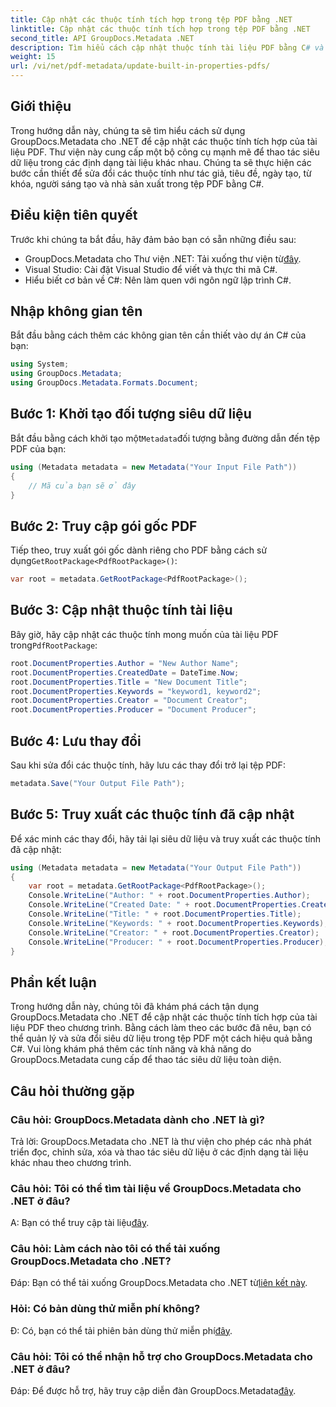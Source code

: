 ```yaml
---
title: Cập nhật các thuộc tính tích hợp trong tệp PDF bằng .NET
linktitle: Cập nhật các thuộc tính tích hợp trong tệp PDF bằng .NET
second_title: API GroupDocs.Metadata .NET
description: Tìm hiểu cách cập nhật thuộc tính tài liệu PDF bằng C# và GroupDocs.Metadata cho .NET. Sửa đổi tác giả, tiêu đề, từ khóa, v.v. theo chương trình.
weight: 15
url: /vi/net/pdf-metadata/update-built-in-properties-pdfs/
---
```

## Giới thiệu
Trong hướng dẫn này, chúng ta sẽ tìm hiểu cách sử dụng GroupDocs.Metadata cho .NET để cập nhật các thuộc tính tích hợp của tài liệu PDF. Thư viện này cung cấp một bộ công cụ mạnh mẽ để thao tác siêu dữ liệu trong các định dạng tài liệu khác nhau. Chúng ta sẽ thực hiện các bước cần thiết để sửa đổi các thuộc tính như tác giả, tiêu đề, ngày tạo, từ khóa, người sáng tạo và nhà sản xuất trong tệp PDF bằng C#.
## Điều kiện tiên quyết
Trước khi chúng ta bắt đầu, hãy đảm bảo bạn có sẵn những điều sau:
-  GroupDocs.Metadata cho Thư viện .NET: Tải xuống thư viện từ[đây](https://releases.groupdocs.com/metadata/net/).
- Visual Studio: Cài đặt Visual Studio để viết và thực thi mã C#.
- Hiểu biết cơ bản về C#: Nên làm quen với ngôn ngữ lập trình C#.

## Nhập không gian tên
Bắt đầu bằng cách thêm các không gian tên cần thiết vào dự án C# của bạn:
```csharp
using System;
using GroupDocs.Metadata;
using GroupDocs.Metadata.Formats.Document;
```
## Bước 1: Khởi tạo đối tượng siêu dữ liệu
 Bắt đầu bằng cách khởi tạo một`Metadata`đối tượng bằng đường dẫn đến tệp PDF của bạn:
```csharp
using (Metadata metadata = new Metadata("Your Input File Path"))
{
    // Mã của bạn sẽ ở đây
}
```
## Bước 2: Truy cập gói gốc PDF
 Tiếp theo, truy xuất gói gốc dành riêng cho PDF bằng cách sử dụng`GetRootPackage<PdfRootPackage>()`:
```csharp
var root = metadata.GetRootPackage<PdfRootPackage>();
```
## Bước 3: Cập nhật thuộc tính tài liệu
 Bây giờ, hãy cập nhật các thuộc tính mong muốn của tài liệu PDF trong`PdfRootPackage`:
```csharp
root.DocumentProperties.Author = "New Author Name";
root.DocumentProperties.CreatedDate = DateTime.Now;
root.DocumentProperties.Title = "New Document Title";
root.DocumentProperties.Keywords = "keyword1, keyword2";
root.DocumentProperties.Creator = "Document Creator";
root.DocumentProperties.Producer = "Document Producer";
```
## Bước 4: Lưu thay đổi
Sau khi sửa đổi các thuộc tính, hãy lưu các thay đổi trở lại tệp PDF:
```csharp
metadata.Save("Your Output File Path");
```
## Bước 5: Truy xuất các thuộc tính đã cập nhật
Để xác minh các thay đổi, hãy tải lại siêu dữ liệu và truy xuất các thuộc tính đã cập nhật:
```csharp
using (Metadata metadata = new Metadata("Your Output File Path"))
{
    var root = metadata.GetRootPackage<PdfRootPackage>();
    Console.WriteLine("Author: " + root.DocumentProperties.Author);
    Console.WriteLine("Created Date: " + root.DocumentProperties.CreatedDate);
    Console.WriteLine("Title: " + root.DocumentProperties.Title);
    Console.WriteLine("Keywords: " + root.DocumentProperties.Keywords);
    Console.WriteLine("Creator: " + root.DocumentProperties.Creator);
    Console.WriteLine("Producer: " + root.DocumentProperties.Producer);
}
```

## Phần kết luận
Trong hướng dẫn này, chúng tôi đã khám phá cách tận dụng GroupDocs.Metadata cho .NET để cập nhật các thuộc tính tích hợp của tài liệu PDF theo chương trình. Bằng cách làm theo các bước đã nêu, bạn có thể quản lý và sửa đổi siêu dữ liệu trong tệp PDF một cách hiệu quả bằng C#. Vui lòng khám phá thêm các tính năng và khả năng do GroupDocs.Metadata cung cấp để thao tác siêu dữ liệu toàn diện.

## Câu hỏi thường gặp
### Câu hỏi: GroupDocs.Metadata dành cho .NET là gì?
Trả lời: GroupDocs.Metadata cho .NET là thư viện cho phép các nhà phát triển đọc, chỉnh sửa, xóa và thao tác siêu dữ liệu ở các định dạng tài liệu khác nhau theo chương trình.
### Câu hỏi: Tôi có thể tìm tài liệu về GroupDocs.Metadata cho .NET ở đâu?
 A: Bạn có thể truy cập tài liệu[đây](https://tutorials.groupdocs.com/metadata/net/).
### Câu hỏi: Làm cách nào tôi có thể tải xuống GroupDocs.Metadata cho .NET?
 Đáp: Bạn có thể tải xuống GroupDocs.Metadata cho .NET từ[liên kết này](https://releases.groupdocs.com/metadata/net/).
### Hỏi: Có bản dùng thử miễn phí không?
 Đ: Có, bạn có thể tải phiên bản dùng thử miễn phí[đây](https://releases.groupdocs.com/).
### Câu hỏi: Tôi có thể nhận hỗ trợ cho GroupDocs.Metadata cho .NET ở đâu?
 Đáp: Để được hỗ trợ, hãy truy cập diễn đàn GroupDocs.Metadata[đây](https://forum.groupdocs.com/c/metadata/14).
